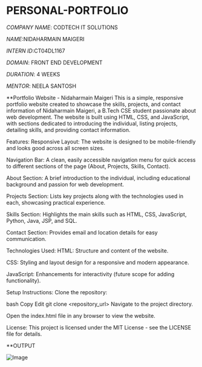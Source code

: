 # PERSONAL-PORTFOLIO

*COMPANY NAME*: CODTECH IT SOLUTIONS

*NAME*:NIDAHARMAIN MAIGERI

*INTERN ID*:CT04DL1167

*DOMAIN*: FRONT END DEVELOPMENT

*DURATION*: 4 WEEKS

*MENTOR*: NEELA SANTOSH

**Portfolio Website - Nidaharmain Maigeri
This is a simple, responsive portfolio website created to showcase the skills, projects, and contact information of Nidaharmain Maigeri, a B.Tech CSE student passionate about web development. The website is built using HTML, CSS, and JavaScript, with sections dedicated to introducing the individual, listing projects, detailing skills, and providing contact information.

Features:
Responsive Layout: The website is designed to be mobile-friendly and looks good across all screen sizes.

Navigation Bar: A clean, easily accessible navigation menu for quick access to different sections of the page (About, Projects, Skills, Contact).

About Section: A brief introduction to the individual, including educational background and passion for web development.

Projects Section: Lists key projects along with the technologies used in each, showcasing practical experience.

Skills Section: Highlights the main skills such as HTML, CSS, JavaScript, Python, Java, JSP, and SQL.

Contact Section: Provides email and location details for easy communication.

Technologies Used:
HTML: Structure and content of the website.

CSS: Styling and layout design for a responsive and modern appearance.

JavaScript: Enhancements for interactivity (future scope for adding functionality).

Setup Instructions:
Clone the repository:

bash
Copy
Edit
git clone <repository_url>
Navigate to the project directory.

Open the index.html file in any browser to view the website.

License:
This project is licensed under the MIT License - see the LICENSE file for details.

**OUTPUT

![Image](https://github.com/user-attachments/assets/1c474e06-2e39-4d73-a39a-35cb1d409998)

